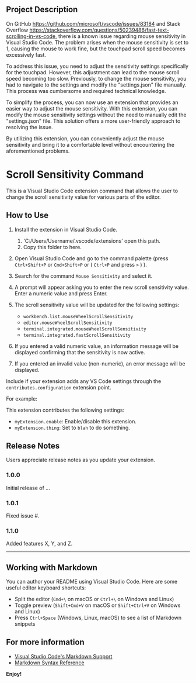 ## Project Description

On GitHub https://github.com/microsoft/vscode/issues/83184 and Stack Overflow https://stackoverflow.com/questions/50239486/fast-text-scrolling-in-vs-code, there is a known issue regarding mouse sensitivity in Visual Studio Code. The problem arises when the mouse sensitivity is set to 1, causing the mouse to work fine, but the touchpad scroll speed becomes excessively fast.

To address this issue, you need to adjust the sensitivity settings specifically for the touchpad. However, this adjustment can lead to the mouse scroll speed becoming too slow. Previously, to change the mouse sensitivity, you had to navigate to the settings and modify the "settings.json" file manually. This process was cumbersome and required technical knowledge.

To simplify the process, you can now use an extension that provides an easier way to adjust the mouse sensitivity. With this extension, you can modify the mouse sensitivity settings without the need to manually edit the "settings.json" file. This solution offers a more user-friendly approach to resolving the issue.

By utilizing this extension, you can conveniently adjust the mouse sensitivity and bring it to a comfortable level without encountering the aforementioned problems.

# Scroll Sensitivity Command

This is a Visual Studio Code extension command that allows the user to change the scroll sensitivity value for various parts of the editor.

## How to Use

1. Install the extension in Visual Studio Code.
    1. 'C:/Users/Username/.vscode/extensions' open this path. 
    2. Copy this folder to here. 
2. Open Visual Studio Code and go to the command palette (press `Ctrl+Shift+P` or `Cmd+Shift+P` or ( `Ctrl+P` and press `>` ) ).

3. Search for the command `Mouse Sensitivity` and select it.

4. A prompt will appear asking you to enter the new scroll sensitivity value. Enter a numeric value and press Enter.

5. The scroll sensitivity value will be updated for the following settings:
   - `workbench.list.mouseWheelScrollSensitivity`
   - `editor.mouseWheelScrollSensitivity`
   - `terminal.integrated.mouseWheelScrollSensitivity`
   - `terminal.integrated.fastScrollSensitivity`

6. If you entered a valid numeric value, an information message will be displayed confirming that the sensitivity is now active.

7. If you entered an invalid value (non-numeric), an error message will be displayed.

Include if your extension adds any VS Code settings through the `contributes.configuration` extension point.

For example:

This extension contributes the following settings:

* `myExtension.enable`: Enable/disable this extension.
* `myExtension.thing`: Set to `blah` to do something.

## Release Notes

Users appreciate release notes as you update your extension.

### 1.0.0

Initial release of ...

### 1.0.1

Fixed issue #.

### 1.1.0

Added features X, Y, and Z.

---

## Working with Markdown

You can author your README using Visual Studio Code.  Here are some useful editor keyboard shortcuts:

* Split the editor (`Cmd+\` on macOS or `Ctrl+\` on Windows and Linux)
* Toggle preview (`Shift+Cmd+V` on macOS or `Shift+Ctrl+V` on Windows and Linux)
* Press `Ctrl+Space` (Windows, Linux, macOS) to see a list of Markdown snippets

## For more information

* [Visual Studio Code's Markdown Support](http://code.visualstudio.com/docs/languages/markdown)
* [Markdown Syntax Reference](https://help.github.com/articles/markdown-basics/)

**Enjoy!**
